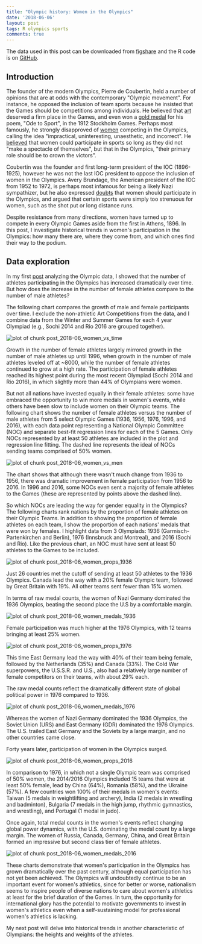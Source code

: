 ```yaml
---
title: "Olympic history: Women in the Olympics"
date: '2018-06-06'
layout: post
tags: R olympics sports
comments: true
---
```


The data used in this post can be downloaded from [figshare](https://figshare.com/articles/Olympic_history_longitudinal_data_scraped_from_www_sports-reference_com/6121274) and the R code is on [GitHub](https://github.com/rgriff23/Olympic_history/blob/master/R/analyses/women.R).



## Introduction

The founder of the modern Olympics, Pierre de Coubertin, held a number of opinions that are at odds with the contemporary "Olympic movement". For instance, he opposed the inclusion of team sports because he insisted that the Games should be competitions among individuals. He believed that [art](https://www.smithsonianmag.com/arts-culture/when-the-olympics-gave-out-medals-for-art-6878965/) deserved a firm place in the Games, and even won a [gold medal](https://theolympians.co/2015/12/03/pierre-de-coubertin-founder-of-the-modern-olympiad-and-gold-medalist-in-literature/) for his poem, "Ode to Sport", in the 1912 Stockholm Games. Perhaps most famously, he strongly disapproved of [women](https://www.sbs.com.au/topics/zela/article/2016/05/03/women-olympic-games-uninteresting-unaesthetic-incorrect) competing in the Olympics, calling the idea "impractical, uninteresting, unaesthetic, and incorrect". He [believed](https://www.google.com/url?sa=t&rct=j&q=&esrc=s&source=web&cd=10&cad=rja&uact=8&ved=0ahUKEwjGlr3SirvbAhUrtlkKHRt-COUQFgiIATAJ&url=http%3A%2F%2Flibrary.la84.org%2FOlympicInformationCenter%2FOlympicReview%2F2000%2FOREXXVI31%2FOREXXVI31za.pdf&usg=AOvVaw38h1u7Yfjz0ROw7XrsJ9m8) that women could participate in sports so long as they did not "make a spectacle of themselves", but that in the Olympics, "their primary role should be to crown the victors".

Coubertin was the founder and first long-term president of the IOC (1896-1925), however he was not the last IOC president to oppose the inclusion of women in the Olympics. Avery Brundage, the American president of the IOC from 1952 to 1972, is perhaps most infamous for being a likely Nazi sympathizer, but he also expressed [doubts](https://www.independent.com/news/2013/jan/03/he-demanded-olympics-purity-not-his-own/) that women should participate in the Olympics, and argued that certain sports were simply too strenuous for women, such as the shot put or long distance runs. 

Despite resistance from many directions, women have turned up to compete in every Olympic Games aside from the first in Athens, 1896. In this post, I investigate historical trends in women's participation in the Olympics: how many there are, where they come from, and which ones find their way to the podium. 

## Data exploration

In my first [post](https://rgriff23.github.io/2018/05/31/olympic-history-3-growth.html) analyzing the Olympic data, I showed that the number of athletes participating in the Olympics has increased dramatically over time. But how does the increase in the number of female athletes compare to the number of male athletes? 

The following chart compares the growth of male and female participants over time. I exclude the non-athletic Art Competitions from the data, and I combine data from the Winter and Summer Games for each 4 year Olympiad (e.g., Sochi 2014 and Rio 2016 are grouped together). 

<img src="/assets/Rfigs/post_2018-06_women_vs_time-1.png" title="plot of chunk post_2018-06_women_vs_time" alt="plot of chunk post_2018-06_women_vs_time" style="display: block; margin: auto;" />

Growth in the number of female athletes largely mirrored growth in the number of male athletes up until 1996, when growth in the number of male athletes leveled off at ~8000, while the number of female athletes continued to grow at a high rate. The participation of female athletes reached its highest point during the most recent Olympiad (Sochi 2014 and Rio 2016), in which slightly more than 44% of Olympians were women. 

But not all nations have invested equally in their female athletes: some have embraced the opportunity to win more medals in women's events, while others have been slow to include women on their Olympic teams. The following chart shows the number of female athletes versus the number of male athletes from 5 select Olympic Games (1936, 1956, 1976, 1996, and 2016), with each data point representing a National Olympic Committee (NOC) and separate best-fit regression lines for each of the 5 Games. Only NOCs represented by at least 50 athletes are included in the plot and regression line fitting. The dashed line represents the ideal of NOCs sending teams comprised of 50% women.  

<img src="/assets/Rfigs/post_2018-06_women_vs_men-1.png" title="plot of chunk post_2018-06_women_vs_men" alt="plot of chunk post_2018-06_women_vs_men" style="display: block; margin: auto;" />

The chart shows that although there wasn't much change from 1936 to 1956, there was dramatic improvement in female participation from 1956 to 2016. In 1996 and 2016, some NOCs even sent a majority of female athletes to the Games (these are represented by points above the dashed line). 

So which NOCs are leading the way for gender equality in the Olympics? The following charts rank nations by the proportion of female athletes on their Olympic Teams. In addition to showing the proportion of female athletes on each team, I show the proportion of each nations' medals that were won by females. I highlight data from 3 Olympiads: 1936 (Garmisch-Partenkirchen and Berlin), 1976 (Innsbruck and Montreal), and 2016 (Sochi and Rio). Like the previous chart, an NOC must have sent at least 50 athletes to the Games to be included. 

<img src="/assets/Rfigs/post_2018-06_women_props_1936-1.png" title="plot of chunk post_2018-06_women_props_1936" alt="plot of chunk post_2018-06_women_props_1936" style="display: block; margin: auto;" />

Just 26 countries met the cutoff of sending at least 50 athletes to the 1936 Olympics. Canada lead the way with a 20% female Olympic team, followed by Great Britain with 19%. All other teams sent fewer than 15% women.

In terms of raw medal counts, the women of Nazi Germany dominated the 1936 Olympics, beating the second place the U.S by a comfortable margin.

<img src="/assets/Rfigs/post_2018-06_women_medals_1936-1.png" title="plot of chunk post_2018-06_women_medals_1936" alt="plot of chunk post_2018-06_women_medals_1936" style="display: block; margin: auto;" />

Female participation was much higher at the 1976 Olympics, with 12 teams bringing at least 25% women.

<img src="/assets/Rfigs/post_2018-06_women_props_1976-1.png" title="plot of chunk post_2018-06_women_props_1976" alt="plot of chunk post_2018-06_women_props_1976" style="display: block; margin: auto;" />

This time East Germany lead the way with 40% of their team being female, followed by the Netherlands (35%) and Canada (33%). The Cold War superpowers, the U.S.S.R. and U.S., also had a relatively large number of female competitors on their teams, with about 29% each.

The raw medal counts reflect the dramatically different state of global political power in 1976 compared to 1936. 

<img src="/assets/Rfigs/post_2018-06_women_medals_1976-1.png" title="plot of chunk post_2018-06_women_medals_1976" alt="plot of chunk post_2018-06_women_medals_1976" style="display: block; margin: auto;" />

Whereas the women of Nazi Germany dominated the 1936 Olympics, the Soviet Union (URS) and East Germany (GDR) dominated the 1976 Olympics. The U.S. trailed East Germany and the Soviets by a large margin, and no other countries came close. 

Forty years later, participation of women in the Olympics surged.

<img src="/assets/Rfigs/post_2018-06_women_props_2016-1.png" title="plot of chunk post_2018-06_women_props_2016" alt="plot of chunk post_2018-06_women_props_2016" style="display: block; margin: auto;" />

In comparison to 1976, in which not a single Olympic team was comprised of 50% women, the 2014/2016 Olympics included 15 teams that were at least 50% female, lead by China (64%), Romania (58%), and the Ukraine (57%). A few countries won 100% of their medals in women's events: Taiwan (5 medals in weightlifting and archery), India (2 medals in wrestling and badminton), Bulgaria (7 medals in the high jump, rhythmic gymnastics, and wrestling), and Portugal (1 medal in judo). 

Once again, total medal counts in the women's events reflect changing global power dynamics, with the U.S. dominating the medal count by a large margin. The women of Russia, Canada, Germany, China, and Great Britain formed an impressive but second class tier of female athletes. 

<img src="/assets/Rfigs/post_2018-06_women_medals_2016-1.png" title="plot of chunk post_2018-06_women_medals_2016" alt="plot of chunk post_2018-06_women_medals_2016" style="display: block; margin: auto;" />

These charts demonstrate that women's participation in the Olympics has grown dramatically over the past century, although equal participation has not yet been achieved. The Olympics will undoubtedly continue to be an important event for women's athletics, since for better or worse, nationalism seems to inspire people of diverse nations to care about women's athletics at least for the brief duration of the Games. In turn, the opportunity for international glory has the potential to motivate governments to invest in women's athletics even when a self-sustaining model for professional women's athletics is lacking.

My next post will delve into historical trends in another characteristic of Olympians: the heights and weights of the athletes.
